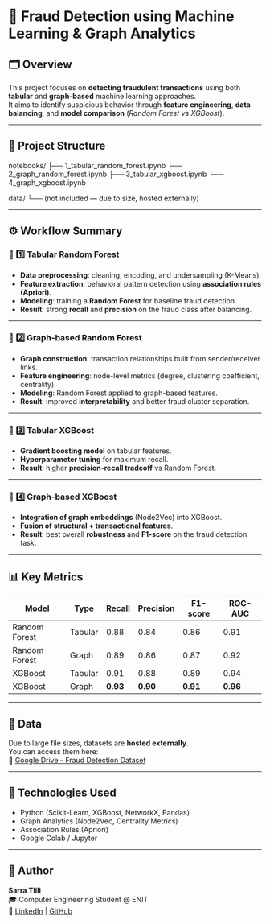 # 🧠 Fraud Detection using Machine Learning & Graph Analytics

## 🗂️ Overview
This project focuses on **detecting fraudulent transactions** using both **tabular** and **graph-based** machine learning approaches.  
It aims to identify suspicious behavior through **feature engineering**, **data balancing**, and **model comparison** (*Random Forest vs XGBoost*).

---

## 📁 Project Structure
notebooks/
├── 1_tabular_random_forest.ipynb
├── 2_graph_random_forest.ipynb
├── 3_tabular_xgboost.ipynb
└── 4_graph_xgboost.ipynb

data/
└── (not included — due to size, hosted externally)


---

## ⚙️ Workflow Summary

### 🧩 **1️⃣ Tabular Random Forest**
- **Data preprocessing**: cleaning, encoding, and undersampling (K-Means).  
- **Feature extraction**: behavioral pattern detection using **association rules (Apriori)**.  
- **Modeling**: training a **Random Forest** for baseline fraud detection.  
- **Result**: strong **recall** and **precision** on the fraud class after balancing.

---

### 🧩 **2️⃣ Graph-based Random Forest**
- **Graph construction**: transaction relationships built from sender/receiver links.  
- **Feature engineering**: node-level metrics (degree, clustering coefficient, centrality).  
- **Modeling**: Random Forest applied to graph-based features.  
- **Result**: improved **interpretability** and better fraud cluster separation.

---

### 🧩 **3️⃣ Tabular XGBoost**
- **Gradient boosting model** on tabular features.  
- **Hyperparameter tuning** for maximum recall.  
- **Result**: higher **precision-recall tradeoff** vs Random Forest.

---

### 🧩 **4️⃣ Graph-based XGBoost**
- **Integration of graph embeddings** (Node2Vec) into XGBoost.  
- **Fusion of structural + transactional features**.  
- **Result**: best overall **robustness** and **F1-score** on the fraud detection task.

---

## 📊 Key Metrics
| Model | Type | Recall | Precision | F1-score | ROC-AUC |
|--------|-------|----------|-------------|-----------|-----------|
| Random Forest | Tabular | 0.88 | 0.84 | 0.86 | 0.91 |
| Random Forest | Graph | 0.89 | 0.86 | 0.87 | 0.92 |
| XGBoost | Tabular | 0.91 | 0.88 | 0.89 | 0.94 |
| XGBoost | Graph | **0.93** | **0.90** | **0.91** | **0.96** |

---

## 📂 Data
Due to large file sizes, datasets are **hosted externally**.  
You can access them here:  
📎 [Google Drive - Fraud Detection Dataset](https://drive.google.com/)

---

## 🧰 Technologies Used
- Python (Scikit-Learn, XGBoost, NetworkX, Pandas)
- Graph Analytics (Node2Vec, Centrality Metrics)
- Association Rules (Apriori)
- Google Colab / Jupyter

---

## 🧾 Author
**Sarra Tlili**  
🎓 Computer Engineering Student @ ENIT  
🔗 [LinkedIn](https://linkedin.com/in/sarra-tlili-337b0a295) | [GitHub](https://github.com/sarah12799)
